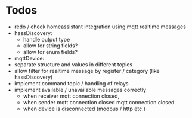 # Todos
- redo / check homeassistant integration using mqtt realtime messages
- hassDiscovery:
  - handle output type 
  - allow for string fields?
  - allow for enum fields?
- mqttDevice:
 - separate structure and values in different topics
 - allow filter for realtime message by register / category (like hassDiscovery)
 - implement command topic / handling of relays
 - implement available / unavailable messages correctly
   - when receiver mqtt connection closed,
   - when sender mqtt connection closed mqtt connection closed
   - when device is disconnected (modbus / http etc.)
